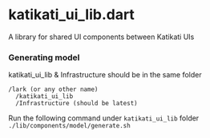 # katikati_ui_lib.dart

A library for shared UI components between Katikati UIs

### Generating model
katikati_ui_lib & Infrastructure should be in the same folder
```
/lark (or any other name)
  /katikati_ui_lib
  /Infrastructure (should be latest)
```

Run the following command under `katikati_ui_lib` folder
`./lib/components/model/generate.sh`
